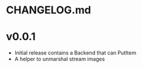 # CHANGELOG.md

# v0.0.1

* Initial release contains a Backend that can PutItem
* A helper to unmarshal stream images
